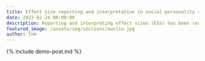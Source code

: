 ```yaml
---
title: Effect size reporting and interpretation in social personality research
date: 2022-02-24 00:00:00
description: Reporting and interpreting effect sizes (ESs) has been recommended by all major bodies within the field of psychology. In this systematic review, we investigated the reporting of ESs in six social-personality psychology journals from 2018, given that this area has been at the center of psychology’s replication crisis. Our results highlight that although ES reporting is near perfect (even for follow-up tests), interpreting the magnitude of ESs, including confidence intervals for ESs, and interpreting the precision of the confidence intervals needs development. We also highlight widespread confusion regarding the interpretations of the magnitude of ESs within the context of the research.
featured_image: /assets/img/sections/austin.jpg
author: Tom
---
```


{% include demo-post.md %}
